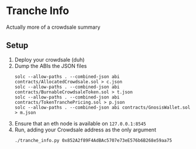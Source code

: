 # Tranche Info

Actually more of a crowdsale summary

## Setup

1. Deploy your crowdsale (duh)
1. Dump the ABIs the JSON files
   ```
   solc --allow-paths . --combined-json abi contracts/AllocatedCrowdsale.sol > c.json
   solc --allow-paths . --combined-json abi contracts/BurnableCrowdsaleToken.sol > t.json
   solc --allow-paths . --combined-json abi contracts/TokenTranchePricing.sol > p.json
   solc --allow-paths . --combined-json abi contracts/GnosisWallet.sol > m.json
   ```
1. Ensure that an eth node is available on `127.0.0.1:8545`
1. Run, adding your Crowdsale address as the only argument
   ```
   ./tranche_info.py 0x852A2f89F4AdBAc5707e73eE576b6B268e59aa75
   ```
